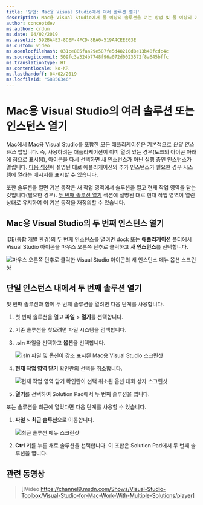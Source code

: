 ```yaml
---
title: '방법: Mac용 Visual Studio에서 여러 솔루션 열기'
description: Mac용 Visual Studio에서 둘 이상의 솔루션을 여는 방법 및 둘 이상의 애플리케이션 인스턴스를 여는 방법을 알아봅니다.
author: conceptdev
ms.author: crdun
ms.date: 04/02/2019
ms.assetid: 592BA4E3-8DEF-4FCD-8BA0-519A4CEEE03E
ms.custom: video
ms.openlocfilehash: 031ce885faa29e587fe5d48210d8e13b48fcdc4c
ms.sourcegitcommit: 509fc3a324b7748f96a072d0023572f8a645bffc
ms.translationtype: HT
ms.contentlocale: ko-KR
ms.lasthandoff: 04/02/2019
ms.locfileid: "58856346"
---
```

# <a name="open-multiple-solutions-or-instances-of-visual-studio-for-mac"></a>Mac용 Visual Studio의 여러 솔루션 또는 인스턴스 열기

Mac에서 Mac용 Visual Studio를 포함한 모든 애플리케이션은 기본적으로 _단일 인스턴스_ 앱입니다. 즉, 사용하려는 애플리케이션이 이미 열려 있는 경우(도크의 아이콘 아래에 점으로 표시됨), 아이콘을 다시 선택하면 새 인스턴스가 아닌 실행 중인 인스턴스가 열립니다. [다음 섹션](#open-a-second-instance-of-visual-studio-for-mac)에 설명된 대로 애플리케이션의 추가 인스턴스가 필요한 경우 시스템에 열라는 메시지를 표시할 수 있습니다.

또한 솔루션을 열면 기본 동작은 새 작업 영역에서 솔루션을 열고 현재 작업 영역을 닫는 것입니다(필요한 경우). [두 번째 솔루션 열기](#open-a-second-solution-inside-a-single-instance) 섹션에 설명된 대로 현재 작업 영역이 열린 상태로 유지하여 이 기본 동작을 재정의할 수 있습니다.

## <a name="open-a-second-instance-of-visual-studio-for-mac"></a>Mac용 Visual Studio의 두 번째 인스턴스 열기

IDE(통합 개발 환경)의 두 번째 인스턴스를 열려면 dock 또는 **애플리케이션** 폴더에서 Visual Studio 아이콘을 마우스 오른쪽 단추로 클릭하고 **새 인스턴스**를 선택합니다.

![마우스 오른쪽 단추로 클릭한 Visual Studio 아이콘의 새 인스턴스 메뉴 옵션 스크린샷](media/open-new-instance.png)

## <a name="open-a-second-solution-inside-a-single-instance"></a>단일 인스턴스 내에서 두 번째 솔루션 열기

첫 번째 솔루션과 함께 두 번째 솔루션을 열려면 다음 단계를 사용합니다.

1. 첫 번째 솔루션을 열고 **파일** > **열기**를 선택합니다.
2. 기존 솔루션을 찾으려면 파일 시스템을 검색합니다.
3. **.sln** 파일을 선택하고 **옵션**을 선택합니다.

    ![.sln 파일 및 옵션이 강조 표시된 Mac용 Visual Studio 스크린샷](media/open-multiple-solutions-image3.png)

4. **현재 작업 영역 닫기** 확인란의 선택을 취소합니다.

    ![현재 작업 영역 닫기 확인란이 선택 취소된 옵션 대화 상자 스크린샷](media/open-multiple-solutions-image1.png)

5. **열기**를 선택하여 Solution Pad에서 두 번째 솔루션을 엽니다.

또는 솔루션을 최근에 열었다면 다음 단계를 사용할 수 있습니다.

1. **파일** > **최근 솔루션**으로 이동합니다.

    ![최근 솔루션 메뉴 스크린샷](media/open-multiple-solutions-image2.png)

1. **Ctrl** 키를 누른 채로 솔루션을 선택합니다. 이 조합은 Solution Pad에서 두 번째 솔루션을 엽니다.

## <a name="related-video"></a>관련 동영상

> [!Video https://channel9.msdn.com/Shows/Visual-Studio-Toolbox/Visual-Studio-for-Mac-Work-With-Multiple-Solutions/player]
